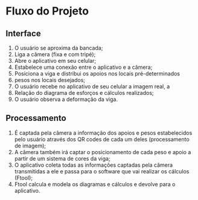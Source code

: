 # Fluxo do Projeto

## Interface
1. O usuário se aproxima da bancada;
2. Liga a câmera (fixa e com tripé);
3. Abre o aplicativo em seu celular;
4. Estabelece uma conexão entre o aplicativo e a câmera;
5. Posiciona a viga e distribui os apoios nos locais pré-determinados
6. pesos nos locais desejados;
7. O usuário recebe no aplicativo de seu celular a imagem real, a
8. Relação do diagrama de esforços e cálculos realizados;
9. O usuário observa a deformação da viga.

## Processamento
1. É captada pela câmera a informação dos apoios e pesos
estabelecidos pelo usuário através dos QR codes de cada um
deles (processamento de imagem);
2. A câmera também irá captar o posicionamento de cada peso e
apoio a partir de um sistema de cores da viga;
3. O aplicativo coleta todas as informações captadas pela câmera
transmitidas a ele e passa para o software que vai realizar os
cálculos (Ftool);
4. Ftool calcula e modela os diagramas e cálculos e devolve para o
aplicativo.